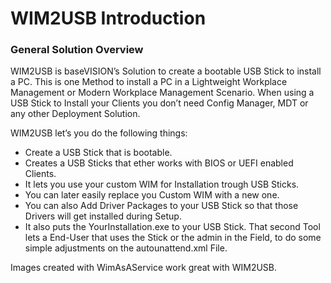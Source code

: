 # WIM2USB Introduction


### General Solution Overview

WIM2USB is baseVISION’s Solution to create a bootable USB Stick to
install a PC.
This is one Method to install a PC in a Lightweight Workplace Management
or Modern Workplace Management Scenario.
When using a USB Stick to Install your Clients you don’t need Config
Manager, MDT or any other Deployment Solution.

WIM2USB let’s you do the following things:
- Create a USB Stick that is bootable.
-   Creates a USB Sticks that ether works with BIOS or UEFI enabled Clients.
-   It lets you use your custom WIM for Installation trough USB Sticks.
-   You can later easily replace you Custom WIM with a new one.
-   You can also Add Driver Packages to your USB Stick so that those Drivers will get installed during Setup.
-   It also puts the YourInstallation.exe to your USB Stick. That second Tool lets a End-User that uses the Stick or the admin in the Field, to do some simple adjustments on the  autounattend.xml File.



Images created with WimAsAService work great with WIM2USB.